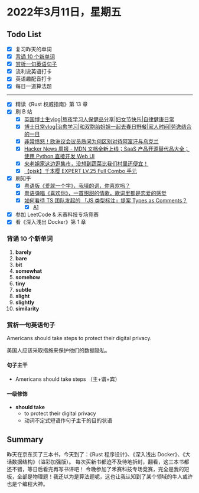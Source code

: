 # 2022年3月11日，星期五
## Todo List

- [x] 复习昨天的单词
- [x] [背诵 10 个新单词](#背诵-10-个新单词)
- [x] [赏析一句英语句子](#赏析一句英语句子)
- [x] 流利说英语打卡
- [x] 英语趣配音打卡
- [x] 每日一道算法题
--------
- [x] 精读《Rust 权威指南》第 13 章
- [x] 刷 B 站
  - [x] [英国博士生vlog|熬夜学习人保健品分享|妇女节快乐|自律健康日常](https://b23.tv/a7aAkma)
  - [x] [博士日常vlog|治愈学习|和双胞胎姐姐一起去春日野餐|家人时间|劳逸结合的一日](https://b23.tv/HMAScCH)
  - [x] [非常愤怒！欧洲议会议员质问为何区别对待阿富汗与乌克兰](https://b23.tv/96FNOg8)
  - [x] [Hacker News 周报 - MDN 文档全新上线；SaaS 产品开源替代品大全；使用 Python 直接开发 Web UI](https://b23.tv/pRhpxpx)
  - [x] [来老姐家这边逛集市，没想到蔬菜比我们村里还便宜！](https://b23.tv/SN9HfLv)
  - [x] [【pjsk】千本樱 EXPERT LV.25 Full Combo 手元](https://b23.tv/inxrxeF)
- [x] 刷知乎
  - [x] [粤语版《爱就一个字》，我填的词，你喜欢吗？](https://www.zhihu.com/zvideo/1396212492457136128)
  - [x] [粤语弹唱《喜欢你》，一首甜甜的情歌，歌词里都是恋爱的感觉](https://www.zhihu.com/zvideo/1276811486132899840)
  - [x] [如何看待 TS 团队发起的 「JS 类型标注」提案 Types as Comments？](https://www.zhihu.com/question/521070005)
    - [x] [A1](https://www.zhihu.com/question/521070005/answer/2382908807)
- [x] 参加 LeetCode & 禾赛科技专场竞赛
- [x] 看《深入浅出 Docker》第 1 章

### 背诵 10 个新单词

1. **barely**
2. **bare**
3. **bit**
4. **somewhat**
5. **somehow**
6. **tiny**
7. **subtle**
8. **slight**
9. **slightly**
10. **similarity**

### 赏析一句英语句子

Americans should take steps to protect their digital privacy.

美国人应该采取措施来保护他们的数据隐私。

#### 句子主干

- Americans should take steps （主+谓+宾）

#### 一级修饰

- **should take**
  - to protect their digital privacy
  - 动词不定式短语作句子主干的目的状语

## Summary

昨天在京东买了三本书，今天到了：《Rust 程序设计》、《深入浅出 Docker》、《大话数据结构》（溢彩加强版）。
每次买新书都迫不及待地拆封，翻看，这三本书都还不错，等日后看完再写书评吧！
今晚参加了禾赛科技专场竞赛，完全是我的短板，全部是物理题！我还以为是算法题呢，这也让我认知到了某个领域的牛人或许也是个编程大神。
